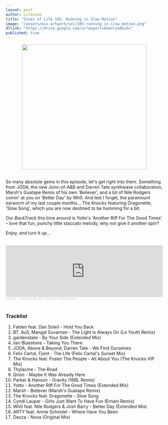 ```yaml
---
layout: post
author: Lifesine
title: "Sines of Life 105: Running in Slow Motion"
image: "/assets/mix-artwork/sol/105-running_in_slow_motion.png"
dllink: "https://drive.google.com/uc?export=download&id="
published: true
---
```


<div style="text-align:center"><img src="{{ page.image }}" width="400px" height="auto" /></div>
<br>

So many absolute gems in this episode, let's get right into them. Something from JODA, the new Jono-of-A&B and Darren Tate synthwave collaboration, Marsh's Guatape Remix of his own 'Believer', and a bit of Nile Rodgers comin' at you on 'Better Day' by Wh0. And lest I forget, the paramount earworm of my last couple months... The Knocks featuring Dragonette, 'Slow Song', which you are now destined to be humming for a bit.

Our _BackTrack_ this time around is Yotto's 'Another Riff For The Good Times' – love that fun, punchy little staccato melody, why not give it another spin?

Enjoy, and turn it up...

<br>

<iframe width="100%" height="166" scrolling="no" frameborder="no" allow="autoplay" src="https://w.soundcloud.com/player/?url=https%3A//api.soundcloud.com/tracks/1350039649%3Fsecret_token%3Ds-j4PfaOr1C4J&color=%232dd5bb&auto_play=false&hide_related=false&show_comments=true&show_user=true&show_reposts=false&show_teaser=true"></iframe><div style="font-size: 10px; color: #cccccc;line-break: anywhere;word-break: normal;overflow: hidden;white-space: nowrap;text-overflow: ellipsis; font-family: Interstate,Lucida Grande,Lucida Sans Unicode,Lucida Sans,Garuda,Verdana,Tahoma,sans-serif;font-weight: 100;"><a href="https://soundcloud.com/lifesine" title="Lifesine" target="_blank" style="color: #cccccc; text-decoration: none;">Lifesine</a> · <a href="https://soundcloud.com/lifesine/sines-of-life-105/s-j4PfaOr1C4J" title="Sines of Life 105: Running in Slow Motion" target="_blank" style="color: #cccccc; text-decoration: none;">Sines of Life 105: Running in Slow Motion</a></div>

<br>

### Tracklist

01. Falden feat. Dan Soleil - Hold You Back
02. BT, Au5, Mangal Suvarnan - The Light Is Always On (Le Youth Remix)
03. gardenstate - By Your Side (Extended Mix)
04. ilan Bluestone - Taking You There
05. JODA, Above & Beyond, Darren Tate - We Find Ourselves
06. Felix Cartal, Fjord - The Life (Felix Cartal's Sunset Mix)
07. The Knocks feat. Foster The People - All About You (The Knocks VIP Mix)
08. Thylacine - The Road
09. Qrion - Maybe It Was Already Here
10. Parker & Hanson - Gravity (16BL Remix)
11. Yotto - Another Riff For The Good Times (Extended Mix)
12. Marsh - Believer (Marsh's Guatape Remix)
13. The Knocks feat. Dragonette - Slow Song
14. Cyndi Lauper - Girls Just Want To Have Fun (Ernani Remix)
15. Wh0 feat. Nile Rodgers & Josh Barry - Better Day (Extended Mix)
16. ARTY feat. Annie Schindel - Where Have You Been
17. Dezza - Nova (Original Mix)

<br>